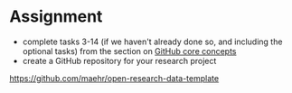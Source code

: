 # Assignment

- complete tasks 3-14 (if we haven't already done so, and including the optional tasks) from the section on [GitHub core concepts](https://github.com/RISE-UNIBAS/clean-code/blob/main/course/github/2_core_concepts.md)
- create a GitHub repository for your research project

https://github.com/maehr/open-research-data-template